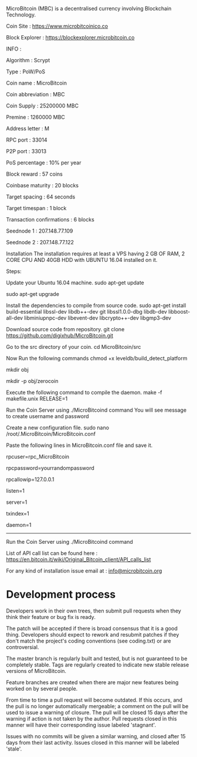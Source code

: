 MicroBitcoin (MBC) is a decentralised currency involving Blockchain Technology.

Coin Site : https://www.microbitcoinico.co

Block Explorer : https://blockexplorer.microbitcoin.co

INFO :

Algorithm : Scrypt

Type : PoW/PoS

Coin name : MicroBitcoin

Coin abbreviation : MBC

Coin Supply : 25200000 MBC

Premine : 1260000 MBC

Address letter : M

RPC port : 33014

P2P port : 33013

PoS percentage : 10% per year

Block reward : 57 coins

Coinbase maturity : 20 blocks

Target spacing : 64 seconds

Target timespan : 1 block

Transaction confirmations : 6 blocks

Seednode 1 : 207.148.77.109

Seednode 2 : 207.148.77.122

Installation
The installation requires at least a VPS having 2 GB OF RAM, 2 CORE CPU AND 40GB HDD with UBUNTU 16.04 installed on it.

Steps:

Update your Ubuntu 16.04 machine.
sudo apt-get update

sudo apt-get upgrade

Install the dependencies to compile from source code.
sudo apt-get install build-essential libssl-dev libdb++-dev git libssl1.0.0-dbg libdb-dev libboost-all-dev libminiupnpc-dev libevent-dev libcrypto++-dev libgmp3-dev

Download source code from repository.
git clone https://github.com/digixhub/MicroBitcoin.git

Go to the src directory of your coin.
cd MicroBitcoin/src

Now Run the following commands
chmod +x leveldb/build_detect_platform

mkdir obj

mkdir -p obj/zerocoin

Execute the following command to compile the daemon.
make -f makefile.unix RELEASE=1

Run the Coin Server using ./MicroBitcoind command
You will see message to create username and password

Create a new configuration file.
sudo nano /root/.MicroBitcoin/MicroBitcoin.conf

Paste the following lines in MicroBitcoin.conf file and save it.

rpcuser=rpc_MicroBitcoin

rpcpassword=yourrandompassword

rpcallowip=127.0.0.1

listen=1

server=1

txindex=1

daemon=1

---------------------------------

Run the Coin Server using ./MicroBitcoind command

List of API call list can be found here : https://en.bitcoin.it/wiki/Original_Bitcoin_client/API_calls_list

For any kind of installation issue email at : info@microbitcoin.org



Development process
===========================

Developers work in their own trees, then submit pull requests when
they think their feature or bug fix is ready.

The patch will be accepted if there is broad consensus that it is a
good thing.  Developers should expect to rework and resubmit patches
if they don't match the project's coding conventions (see coding.txt)
or are controversial.

The master branch is regularly built and tested, but is not guaranteed
to be completely stable. Tags are regularly created to indicate new
stable release versions of MicroBitcoin.

Feature branches are created when there are major new features being
worked on by several people.

From time to time a pull request will become outdated. If this occurs, and
the pull is no longer automatically mergeable; a comment on the pull will
be used to issue a warning of closure. The pull will be closed 15 days
after the warning if action is not taken by the author. Pull requests closed
in this manner will have their corresponding issue labeled 'stagnant'.

Issues with no commits will be given a similar warning, and closed after
15 days from their last activity. Issues closed in this manner will be 
labeled 'stale'.
